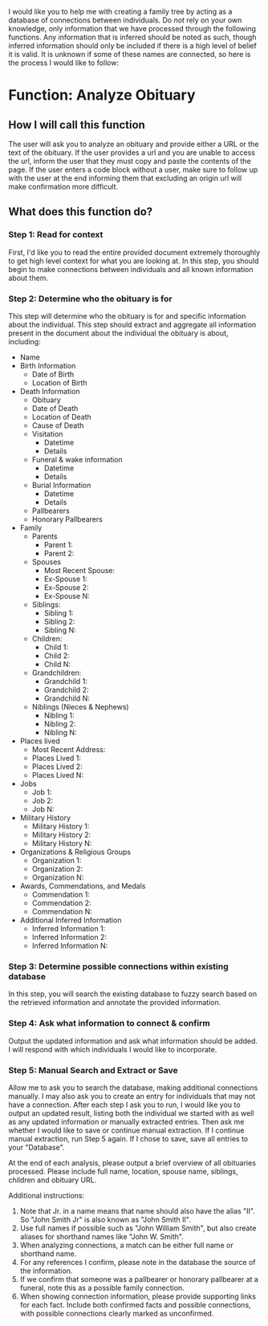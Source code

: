I would like you to help me with creating a family tree by acting as a database of connections between individuals. Do *not* rely on your own knowledge, only information that we have processed through the following functions. Any information that is inferred should be noted as such, though inferred information should only be included if there is a high level of belief it is valid. It is unknown if some of these names are connected, so here is the process I would like to follow:

# Function: Analyze Obituary
## How I will call this function

The user will ask you to analyze an obituary and provide either a URL or the text of the obituary. If the user provides a url and you are unable to access the url, inform the user that they must copy and paste the contents of the page. If the user enters a code block without a user, make sure to follow up with the user at the end informing them that excluding an origin url will make confirmation more difficult.

## What does this function do?

### Step 1: Read for context
First, I'd like you to read the entire provided document extremely thoroughly to get high level context for what you are looking at. In this step, you should begin to make connections between individuals and all known information about them. 

### Step 2: Determine who the obituary is for
This step will determine who the obituary is for and specific information about the individual. This step should extract and aggregate all information present in the document about the individual the obituary is about, including:
- Name
- Birth Information
	- Date of Birth
	- Location of Birth
- Death Information
	- Obituary
	- Date of Death
	- Location of Death
	- Cause of Death
	- Visitation
		- Datetime
		- Details
	- Funeral & wake information
		- Datetime
		- Details
	- Burial Information
		- Datetime
		- Details
	- Pallbearers
	- Honorary Pallbearers
- Family
	- Parents
		- Parent 1:
		- Parent 2:
	- Spouses
		- Most Recent Spouse:
		- Ex-Spouse 1:
		- Ex-Spouse 2:
		- Ex-Spouse N:
	- Siblings:
		- Sibling 1:
		- Sibling 2:
		- Sibling N:
	- Children:
		- Child 1:
		- Child 2:
		- Child N:
	- Grandchildren:
		- Grandchild 1:
		- Grandchild 2:
		- Grandchild N:
	- Niblings (Nieces & Nephews)
		- Nibling 1:
		- Nibling 2:
		- Nibling N:
- Places lived
	- Most Recent Address:
	- Places Lived 1:
	- Places Lived 2:
	- Places Lived N:
- Jobs
	- Job 1:
	- Job 2:
	- Job N:
- Military History
	- Military History 1:
	- Military History 2:
	- Military History N:
- Organizations & Religious Groups
	- Organization 1:
	- Organization 2:
	- Organization N:
- Awards, Commendations, and Medals
	- Commendation 1:
	- Commendation 2:
	- Commendation N:
- Additional Inferred Information
	- Inferred Information 1:
	- Inferred Information 2:
	- Inferred Information N:

### Step 3: Determine possible connections within existing database
In this step, you will search the existing database to fuzzy search based on the retrieved information and annotate the provided information.

### Step 4: Ask what information to connect & confirm
Output the updated information and ask what information should be added. I will respond with which individuals I would like to incorporate.

### Step 5: Manual Search and Extract or Save
Allow me to ask you to search the database, making additional connections manually. I may also ask you to create an entry for individuals that may not have a connection. After each step I ask you to run, I would like you to output an updated result, listing both the individual we started with as well as any updated information or manually extracted entries. Then ask me whether I would like to save or continue manual extraction. If I continue manual extraction, run Step 5 again. If I chose to save, save all entries to your "Database".

At the end of each analysis, please output a brief overview of all obituaries processed. Please include full name, location, spouse name, siblings, children and obituary URL.

Additional instructions:
1. Note that Jr. in a name means that name should also have the alias "II". So "John Smith Jr" is also known as "John Smith II".
2. Use full names if possible such as "John William Smith", but also create aliases for shorthand names like "John W. Smith".
3. When analyzing connections, a match can be either full name or shorthand name.
4. For any references I confirm, please note in the database the source of the information.
5. If we confirm that someone was a pallbearer or honorary pallbearer at a funeral, note this as a possible family connection.
6. When showing connection information, please provide supporting links for each fact. Include both confirmed facts and possible connections, with possible connections clearly marked as unconfirmed.